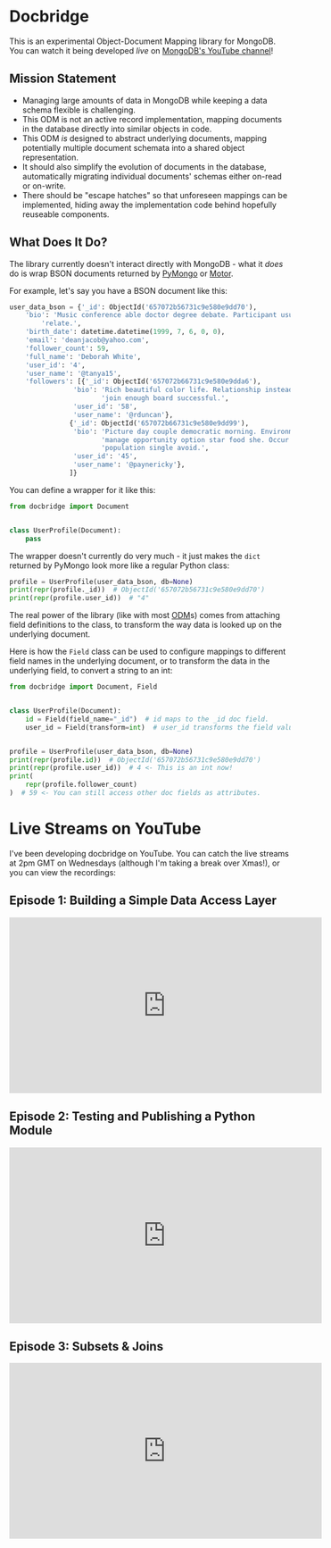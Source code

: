 # Docbridge

This is an experimental Object-Document Mapping library for MongoDB.
You can watch it being developed *live* on [MongoDB's YouTube channel](https://www.youtube.com/@MongoDB)!

## Mission Statement

* Managing large amounts of data in MongoDB while keeping a data schema flexible is challenging.
* This ODM is not an active record implementation, mapping documents in the database directly into similar objects in code.
* This ODM *is* designed to abstract underlying documents, mapping potentially multiple document schemata into a shared object representation.
* It should also simplify the evolution of documents in the database, automatically migrating individual documents' schemas either on-read or on-write.
* There should be "escape hatches" so that unforeseen mappings can be implemented, hiding away the implementation code behind hopefully reuseable components.

## What Does It Do?

The library currently doesn't interact directly with MongoDB - what it _does_ do is wrap BSON documents returned by [PyMongo] or [Motor].

For example, let's say you have a BSON document like this:

```python
user_data_bson = {'_id': ObjectId('657072b56731c9e580e9dd70'),
    'bio': 'Music conference able doctor degree debate. Participant usually above '
        'relate.',
    'birth_date': datetime.datetime(1999, 7, 6, 0, 0),
    'email': 'deanjacob@yahoo.com',
    'follower_count': 59,
    'full_name': 'Deborah White',
    'user_id': '4',
    'user_name': '@tanya15',
    'followers': [{'_id': ObjectId('657072b66731c9e580e9dda6'),
                'bio': 'Rich beautiful color life. Relationship instead win '
                       'join enough board successful.',
                'user_id': '58',
                'user_name': '@rduncan'},
               {'_id': ObjectId('657072b66731c9e580e9dd99'),
                'bio': 'Picture day couple democratic morning. Environment '
                       'manage opportunity option star food she. Occur imagine '
                       'population single avoid.',
                'user_id': '45',
                'user_name': '@paynericky'},
               ]}
```

You can define a wrapper for it like this:

```python
from docbridge import Document


class UserProfile(Document):
    pass
```

The wrapper doesn't currently do very much - it just makes the `dict` returned by PyMongo look more like a regular Python class:

```python
profile = UserProfile(user_data_bson, db=None)
print(repr(profile._id))  # ObjectId('657072b56731c9e580e9dd70')
print(repr(profile.user_id))  # "4"
```

The real power of the library (like with most [ODM]s) comes from attaching field definitions to the class, to transform the way data is looked up on the underlying document.

Here is how the `Field` class can be used to configure mappings to different field names in the underlying document, or to transform the data in the underlying field, to convert a string to an int:

```python
from docbridge import Document, Field


class UserProfile(Document):
    id = Field(field_name="_id")  # id maps to the _id doc field.
    user_id = Field(transform=int)  # user_id transforms the field value to an int


profile = UserProfile(user_data_bson, db=None)
print(repr(profile.id))  # ObjectId('657072b56731c9e580e9dd70')
print(repr(profile.user_id))  # 4 <- This is an int now!
print(
    repr(profile.follower_count)
)  # 59 <- You can still access other doc fields as attributes.
```

# Live Streams on YouTube

I've been developing docbridge on YouTube. You can catch the live streams at 2pm GMT on Wednesdays (although I'm taking a break over Xmas!), or you can view the recordings:

## Episode 1: Building a Simple Data Access Layer

<iframe width="560" height="315" src="https://www.youtube.com/embed/dXXkuLjjHBA?si=Hwl5Z-lLhSGzi8X4" title="YouTube video player" frameborder="0" allow="accelerometer; autoplay; clipboard-write; encrypted-media; gyroscope; picture-in-picture; web-share" allowfullscreen></iframe>

## Episode 2: Testing and Publishing a Python Module

<iframe width="560" height="315" src="https://www.youtube.com/embed/YvZeA_jvYrY?si=mzQ6zll8RyDrRgBi" title="YouTube video player" frameborder="0" allow="accelerometer; autoplay; clipboard-write; encrypted-media; gyroscope; picture-in-picture; web-share" allowfullscreen></iframe>

## Episode 3: Subsets & Joins

<iframe width="560" height="315" src="https://www.youtube.com/embed/dXXkuLjjHBA?si=sYHgUJ5L7J-3SrT8" title="YouTube video player" frameborder="0" allow="accelerometer; autoplay; clipboard-write; encrypted-media; gyroscope; picture-in-picture; web-share" allowfullscreen></iframe>

[PyMongo]: https://pymongo.readthedocs.io/en/stable/
[Motor]: https://motor.readthedocs.io/en/stable/
[ODM]: https://www.mongodb.com/developer/products/mongodb/mongodb-orms-odms-libraries/